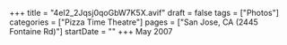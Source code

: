 +++
title = "4eI2_2Jqsj0qoGbW7K5X.avif"
draft = false
tags = ["Photos"]
categories = ["Pizza Time Theatre"]
pages = ["San Jose, CA (2445 Fontaine Rd)"]
startDate = ""
+++
May 2007
